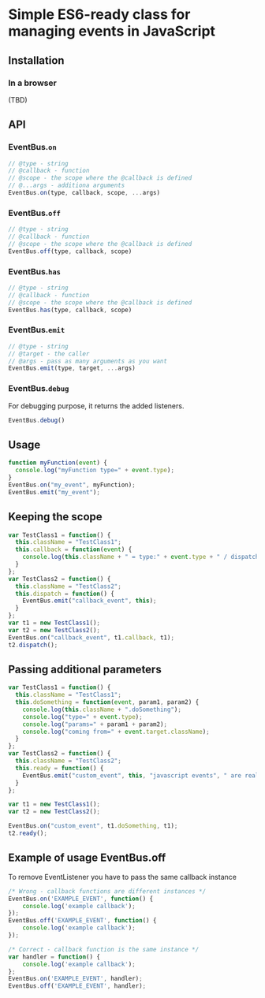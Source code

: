 # Simple ES6-ready class for managing events in JavaScript

## Installation

### In a browser

(TBD)

## API

### EventBus.`on`

```js
// @type - string
// @callback - function
// @scope - the scope where the @callback is defined
// @...args - additiona arguments
EventBus.on(type, callback, scope, ...args)
```

### EventBus.`off`

```js
// @type - string
// @callback - function
// @scope - the scope where the @callback is defined
EventBus.off(type, callback, scope)
```

### EventBus.`has`

```js
// @type - string
// @callback - function
// @scope - the scope where the @callback is defined
EventBus.has(type, callback, scope)
```

### EventBus.`emit`

```js
// @type - string
// @target - the caller
// @args - pass as many arguments as you want
EventBus.emit(type, target, ...args)
```

### EventBus.`debug`

For debugging purpose, it returns the added listeners.

```js
EventBus.debug()
```

## Usage

```js
function myFunction(event) {
  console.log("myFunction type=" + event.type);
}
EventBus.on("my_event", myFunction);
EventBus.emit("my_event");
```

## Keeping the scope

```js
var TestClass1 = function() {
  this.className = "TestClass1";
  this.callback = function(event) {
    console.log(this.className + " = type:" + event.type + " / dispatcher:" + event.target.className);
  }
};
var TestClass2 = function() {
  this.className = "TestClass2";
  this.dispatch = function() {
    EventBus.emit("callback_event", this);
  }
};
var t1 = new TestClass1();
var t2 = new TestClass2();
EventBus.on("callback_event", t1.callback, t1);
t2.dispatch();
```

## Passing additional parameters

```js
var TestClass1 = function() {
  this.className = "TestClass1";
  this.doSomething = function(event, param1, param2) {
    console.log(this.className + ".doSomething");
    console.log("type=" + event.type);
    console.log("params=" + param1 + param2);
    console.log("coming from=" + event.target.className);
  }
};
var TestClass2 = function() {
  this.className = "TestClass2";
  this.ready = function() {
    EventBus.emit("custom_event", this, "javascript events", " are really useful");
  }
};

var t1 = new TestClass1();
var t2 = new TestClass2();

EventBus.on("custom_event", t1.doSomething, t1);
t2.ready();
```

## Example of usage EventBus.off

To remove EventListener you have to pass the same callback instance

```js
/* Wrong - callback functions are different instances */
EventBus.on('EXAMPLE_EVENT', function() {
    console.log('example callback');
});
EventBus.off('EXAMPLE_EVENT', function() {
    console.log('example callback');
});

/* Correct - callback function is the same instance */
var handler = function() {
    console.log('example callback');
};
EventBus.on('EXAMPLE_EVENT', handler);
EventBus.off('EXAMPLE_EVENT', handler);
```
